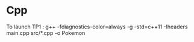 # Cpp
To launch TP1 : 
g++ -fdiagnostics-color=always -g -std=c++11 -Iheaders main.cpp src/*.cpp -o Pokemon

